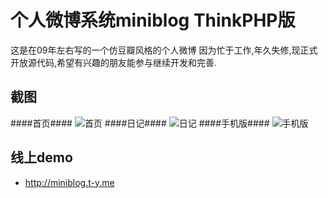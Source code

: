 个人微博系统miniblog ThinkPHP版
===============================
这是在09年左右写的一个仿豆瓣风格的个人微博
因为忙于工作,年久失修,现正式开放源代码,希望有兴趣的朋友能参与继续开发和完善.

截图
---
####首页####
![首页](http://img1.douban.com/view/photo/photo/public/p721360981.jpg)
####日记####
![日记](http://img1.douban.com/view/photo/photo/public/p721361120.jpg)
####手机版####
![手机版](http://img3.douban.com/view/photo/photo/public/p779564746.jpg)


线上demo
--------
+ http://miniblog.t-y.me
